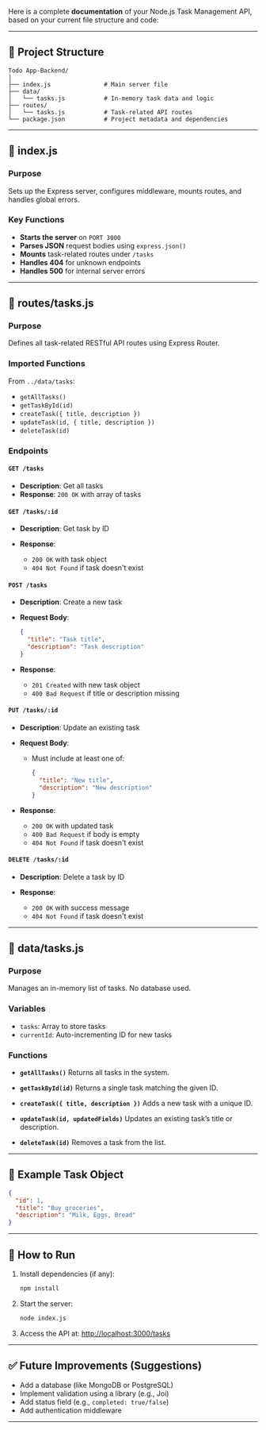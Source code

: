 Here is a complete **documentation** of your Node.js Task Management API, based on your current file structure and code:

---

## 📁 Project Structure

```
Todo App-Backend/
│
├── index.js               # Main server file
├── data/
│   └── tasks.js           # In-memory task data and logic
├── routes/
│   └── tasks.js           # Task-related API routes
└── package.json           # Project metadata and dependencies
```

---

## 📄 index.js

### Purpose

Sets up the Express server, configures middleware, mounts routes, and handles global errors.

### Key Functions

* **Starts the server** on `PORT 3000`
* **Parses JSON** request bodies using `express.json()`
* **Mounts** task-related routes under `/tasks`
* **Handles 404** for unknown endpoints
* **Handles 500** for internal server errors

---

## 📄 routes/tasks.js

### Purpose

Defines all task-related RESTful API routes using Express Router.

### Imported Functions

From `../data/tasks`:

* `getAllTasks()`
* `getTaskById(id)`
* `createTask({ title, description })`
* `updateTask(id, { title, description })`
* `deleteTask(id)`

### Endpoints

#### `GET /tasks`

* **Description**: Get all tasks
* **Response**: `200 OK` with array of tasks

#### `GET /tasks/:id`

* **Description**: Get task by ID
* **Response**:

  * `200 OK` with task object
  * `404 Not Found` if task doesn't exist

#### `POST /tasks`

* **Description**: Create a new task
* **Request Body**:

  ```json
  {
    "title": "Task title",
    "description": "Task description"
  }
  ```
* **Response**:

  * `201 Created` with new task object
  * `400 Bad Request` if title or description missing

#### `PUT /tasks/:id`

* **Description**: Update an existing task
* **Request Body**:

  * Must include at least one of:

    ```json
    {
      "title": "New title",
      "description": "New description"
    }
    ```
* **Response**:

  * `200 OK` with updated task
  * `400 Bad Request` if body is empty
  * `404 Not Found` if task doesn't exist

#### `DELETE /tasks/:id`

* **Description**: Delete a task by ID
* **Response**:

  * `200 OK` with success message
  * `404 Not Found` if task doesn't exist

---

## 📄 data/tasks.js

### Purpose

Manages an in-memory list of tasks. No database used.

### Variables

* `tasks`: Array to store tasks
* `currentId`: Auto-incrementing ID for new tasks

### Functions

* **`getAllTasks()`**
  Returns all tasks in the system.

* **`getTaskById(id)`**
  Returns a single task matching the given ID.

* **`createTask({ title, description })`**
  Adds a new task with a unique ID.

* **`updateTask(id, updatedFields)`**
  Updates an existing task’s title or description.

* **`deleteTask(id)`**
  Removes a task from the list.

---

## 🧪 Example Task Object

```json
{
  "id": 1,
  "title": "Buy groceries",
  "description": "Milk, Eggs, Bread"
}
```

---

## 🚀 How to Run

1. Install dependencies (if any):

   ```bash
   npm install
   ```

2. Start the server:

   ```bash
   node index.js
   ```

3. Access the API at:
   [http://localhost:3000/tasks](http://localhost:3000/tasks)

---

## ✅ Future Improvements (Suggestions)

* Add a database (like MongoDB or PostgreSQL)
* Implement validation using a library (e.g., Joi)
* Add status field (e.g., `completed: true/false`)
* Add authentication middleware

---
